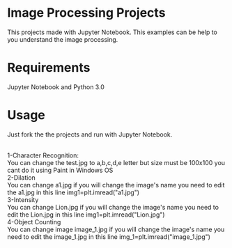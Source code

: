# Image Processing Projects
This projects made with Jupyter Notebook. This examples can be help to you understand the image processing.
# Requirements
Jupyter Notebook and Python 3.0
# Usage
Just fork the the projects and run with Jupyter Notebook.<br><br>

1-Character Recognition:<br>
  You can change the test.jpg to a,b,c,d,e letter but size must be 100x100 you cant do it using Paint in Windows OS <br>
2-Dilation <br>
  You can change a1.jpg if you will change the image's name you need to edit the a1.jpg in this line img1=plt.imread("a1.jpg") <br>
3-Intensity<br>
  You can change Lion.jpg if you will change the image's name you need to edit the Lion.jpg in this line img1=plt.imread("Lion.jpg") <br>
4-Object Counting<br>
  You can change image image_1.jpg if you will change the image's name you need to edit the image_1.jpg in this line img_1=plt.imread("image_1.jpg") <br>
